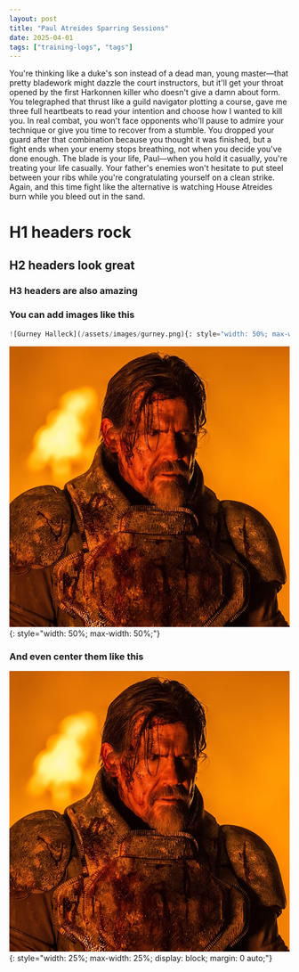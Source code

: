 ```yaml
---
layout: post
title: "Paul Atreides Sparring Sessions"
date: 2025-04-01
tags: ["training-logs", "tags"]
---
```


You're thinking like a duke's son instead of a dead man, young master—that pretty bladework might dazzle the court instructors, but it'll get your throat opened by the first Harkonnen killer who doesn't give a damn about form. You telegraphed that thrust like a guild navigator plotting a course, gave me three full heartbeats to read your intention and choose how I wanted to kill you. In real combat, you won't face opponents who'll pause to admire your technique or give you time to recover from a stumble. You dropped your guard after that combination because you thought it was finished, but a fight ends when your enemy stops breathing, not when you decide you've done enough. The blade is your life, Paul—when you hold it casually, you're treating your life casually. Your father's enemies won't hesitate to put steel between your ribs while you're congratulating yourself on a clean strike. Again, and this time fight like the alternative is watching House Atreides burn while you bleed out in the sand.

# H1 headers rock
## H2 headers look great
### H3 headers are also amazing

### You can add images like this  

```python
![Gurney Halleck](/assets/images/gurney.png){: style="width: 50%; max-width: 50%;"}
```

![Gurney Halleck](/assets/images/gurney.png){: style="width: 50%; max-width: 50%;"}

### And even center them like this

![Gurney Halleck](/assets/images/gurney.png){: style="width: 25%; max-width: 25%; display: block; margin: 0 auto;"}
